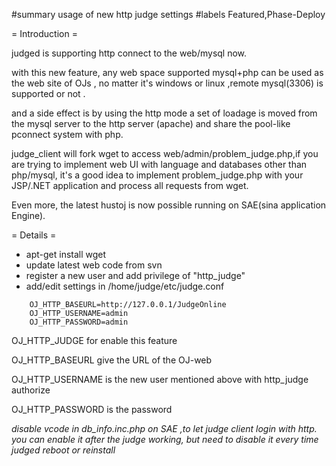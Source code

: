 #summary usage of new http judge settings
#labels Featured,Phase-Deploy

= Introduction =

judged is supporting http connect to the web/mysql now.

with this new feature, any web space supported mysql+php can be used as the web site of OJs , no matter it's windows or linux ,remote mysql(3306) is supported or not .

and a side effect is by using the http mode a set of loadage is moved from the mysql server to the http server (apache) and share the pool-like pconnect system with php.

judge_client will fork wget to access web/admin/problem_judge.php,if you are trying to implement web UI with language and databases other than php/mysql, it's a good idea to implement problem_judge.php with your JSP/.NET application and process all requests from wget.

Even more, the latest hustoj is now possible running on SAE(sina application Engine).

= Details =
  * apt-get install wget
  * update latest web code from svn
  * register a new user and add privilege of "http_judge"
  * add/edit settings in /home/judge/etc/judge.conf
  
``` OJ_HTTP_JUDGE=1
    OJ_HTTP_BASEURL=http://127.0.0.1/JudgeOnline
    OJ_HTTP_USERNAME=admin
    OJ_HTTP_PASSWORD=admin
```
OJ_HTTP_JUDGE for enable this feature

OJ_HTTP_BASEURL give the URL of the OJ-web

OJ_HTTP_USERNAME is the new user mentioned above with http_judge authorize

OJ_HTTP_PASSWORD is the password

*disable vcode in db_info.inc.php on SAE ,to let judge client login with http. you can enable it after the judge working, but need to disable it every time judged reboot or reinstall*
